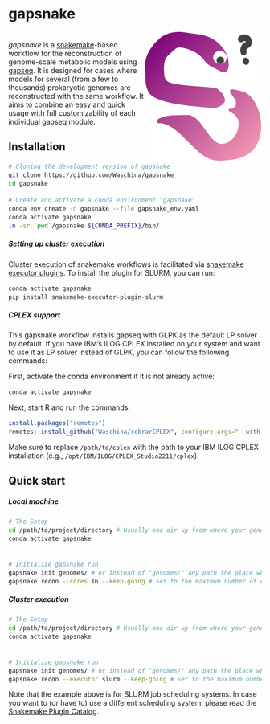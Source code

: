 # gapsnake

<img src="images/gapsnake.svg" align="right" /> <br/>*gapsnake* is a <u>snakemake</u>-based workflow for the reconstruction of genome-scale metabolic models using <u>gapseq</u>. It is designed for cases where models for several (from a few to thousands) prokaryotic genomes are reconstructed with the same workflow. It aims to combine an easy and quick usage with full customizability of each individual gapseq module.



## Installation

```sh
# Cloning the development version of gapsnake
git clone https://github.com/Waschina/gapsnake
cd gapsnake

# Create and activate a conda environment "gapsnake"
conda env create -n gapsnake --file gapsnake_env.yaml
conda activate gapsnake
ln -sr `pwd`/gapsnake ${CONDA_PREFIX}/bin/
```

##### Setting up cluster execution

Cluster execution of snakemake workflows is facilitated via [snakemake executor plugins](https://snakemake.github.io/snakemake-plugin-catalog/index.html). To install the plugin for SLURM, you can run:

```sh
conda activate gapsnake
pip install snakemake-executor-plugin-slurm
```

##### CPLEX support

This gapsnake workflow installs gapseq with GLPK as the default LP solver by default. If you have IBM’s ILOG CPLEX installed on your system and want to use it as LP solver instead of GLPK, you can follow the following commands:

First, activate the conda environment if it is not already active:
```sh
conda activate gapsnake
```
Next, start R and run the commands:
```R
install.packages("remotes")
remotes::install_github("Waschina/cobrarCPLEX", configure.args="--with-cplex-dir=/path/to/cplex")
```
Make sure to replace `/path/to/cplex` with the path to your IBM ILOG CPLEX installation (e.g., `/opt/IBM/ILOG/CPLEX_Studio2211/cplex`).

## Quick start

##### Local machine

```sh
# The Setup
cd /path/to/project/directory # Usually one dir up from where your genomes are
conda activate gapsnake


# Initialize gapsnake run
gapsnake init genomes/ # or instead of "genomes/" any path the place where your genomes are
gapsnake recon --cores 16 --keep-going # Set to the maximum number of cores you want to use

```

##### Cluster execution 

```sh
# The Setup
cd /path/to/project/directory # Usually one dir up from where your genomes are
conda activate gapsnake


# Initialize gapsnake run
gapsnake init genomes/ # or instead of "genomes/" any path the place where your genomes are
gapsnake recon --executor slurm --keep-going # Set to the maximum number of cores you want to use
```

Note that the example above is for SLURM job scheduling systems. In case you want to (or have to) use a different scheduling system, please read the [Snakemake Plugin Catalog](https://snakemake.github.io/snakemake-plugin-catalog/index.html). 
